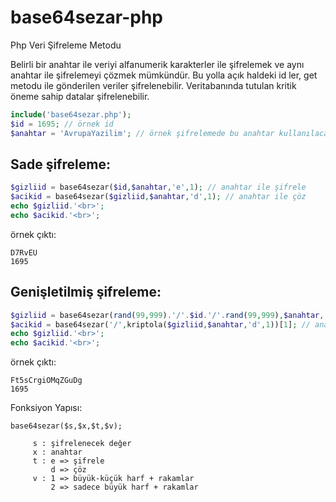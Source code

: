 # base64sezar-php
Php Veri Şifreleme Metodu
<p>Belirli bir anahtar ile veriyi alfanumerik karakterler ile şifrelemek ve aynı anahtar ile şifrelemeyi çözmek mümkündür. Bu yolla açık haldeki id ler, get metodu ile gönderilen veriler şifrelenebilir. Veritabanında tutulan kritik öneme sahip datalar şifrelenebilir. </p>

```php
include('base64sezar.php');
$id = 1695; // örnek id
$anahtar = 'AvrupaYazilim'; // örnek şifrelemede bu anahtar kullanılacak
```

## Sade şifreleme:
```php
$gizliid = base64sezar($id,$anahtar,'e',1); // anahtar ile şifrele
$acikid = base64sezar($gizliid,$anahtar,'d',1); // anahtar ile çöz
echo $gizliid.'<br>';
echo $acikid.'<br>';
```
örnek çıktı: 
```
D7RvEU
1695
```

## Genişletilmiş şifreleme:
```php
$gizliid = base64sezar(rand(99,999).'/'.$id.'/'.rand(99,999),$anahtar,'e',1); // random sayılar (tercihen) ekleyerek şifreliyoruz.
$acikid = base64sezar('/',kriptola($gizliid,$anahtar,'d',1))[1]; // anahtar ile çözüp, / ile parçalayıp id yi alıyoruz.
echo $gizliid.'<br>';
echo $acikid.'<br>';
```
örnek çıktı: 
```
Ft5sCrgiOMqZGuDg
1695
```
Fonksiyon Yapısı: 
```
base64sezar($s,$x,$t,$v);

	 s : şifrelenecek değer
	 x : anahtar
	 t : e => şifrele
	     d => çöz
	 v : 1 => büyük-küçük harf + rakamlar
	     2 => sadece büyük harf + rakamlar
```
